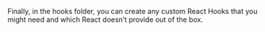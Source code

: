 Finally, in the hooks folder, you can create any custom React Hooks that you might need and which React doesn’t provide out of the box.